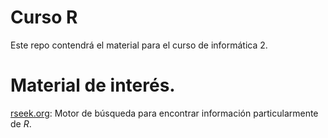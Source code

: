 # Curso R

Este repo contendrá el material para el curso de informática 2. 


# Material de interés.
[rseek.org](https://rseek.org/): Motor de búsqueda para encontrar información particularmente de *R*.
